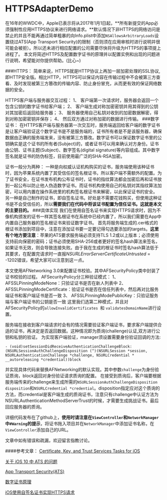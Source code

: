 # HTTPSAdapterDemo


 在16年的WWDC中，Apple已表示将从2017年1月1日起，**所有新提交的App必须强制性应用HTTPS协议来进行网络请求。**默认情况下非HTTPS的网络访问是禁止的并且不能再通过简单粗暴的向Info.plist中添加``NSAllowsArbitraryLoads``设置绕过ATS(App Transport Security)的限制（否则须在应用审核时进行说明并很可能会被拒）。所以还未进行相应配置的公司需要尽快将升级为HTTPS的事项提上进程了。
本文将简述HTTPS及配置数字证书的原理并以配置实例和出现的问题进行说明，希望能对你提供帮助。(比心~)

###HTTPS：
简单来说，HTTPS就是HTTP协议上再加一层加密处理的SSL协议,即HTTP安全版。相比HTTP，HTTPS可以保证内容在传输过程中不会被第三方查看、及时发现被第三方篡改的传输内容、防止身份冒充，从而更有效的保证网络数据的安全。

HTTPS客户端与服务器交互过程：
1、 客户端第一次请求时，服务器会返回一个包含公钥的数字证书给客户端；
2、 客户端生成对称加密密钥并用其得到的公钥对其加密后返回给服务器；
3、 服务器使用自己私钥对收到的加密数据解密，得到对称加密密钥并保存；
4、 然后双方通过对称加密的数据进行传输。
###数字证书：
在HTTPS客户端与服务器第一次交互时，服务端返回给客户端的数字证书是让客户端验证这个数字证书是不是服务端的，证书所有者是不是该服务器，确保数据由正确的服务端发来，没有被第三方篡改。数字证书可以保证数字证书里的公钥确实是这个证书的所有者(Subject)的，或者证书可以用来确认对方身份。证书由公钥、证书主题(Subject)、数字签名(digital signature)等内容组成。其中数字签名就是证书的防伪标签，目前使用最广泛的SHA-RSA加密。

证书一般分为两种：
一种是向权威认证机构购买的证书，服务端使用该种证书时，因为苹果系统内置了其受信任的签名根证书，所以客户端不需额外的配置。为了证书安全，在证书发布机构公布证书时，证书的指纹算法都会加密后再和证书放到一起公布以防止他人伪造数字证书。而证书机构使用自己的私钥对其指纹算法加密，可以用内置在操作系统里的机构签名根证书来解密，以此保证证书的安全。
另一种是自己制作的证书，即自签名证书。好处是不需要花钱购买，但使用这种证书是不会受信任的，所以**需要我们在代码中将该证书配置为信任证书。这就是本文的主要目的。**
###具体实现
我们在使用自签名证书来实现HTTPS请求时，因为不像机构颁发的证书一样其签名根证书在系统中已经内置了，所以我们需要在App中内置自己服务器的签名根证书来验证数字证书。
首先将服务端生成的.cer格式的根证书添加到项目中，注意在添加证书要一定要记得勾选要添加的targets。**这里有个地方要注意**：苹果的ATS要求服务端必须支持TLS 1.2或以上版本；必须使用支持前向保密的密码；证书必须使用SHA-256或者更好的签名hash算法来签名，如果证书无效，则会导致连接失败。由于我在生成的根证书时签名hash算法低于其要求，在配置完请求时一直报*NSURLErrorServerCertificateUntrusted* = -1202错误，希望大家可以注意到这一点。

本文使用AFNetworking 3.0来配置证书校验。其中AFSecurityPolicy类中封装了证书校验的过程。
AFSecurityPolicy分三种验证模式：
1、AFSSLPinningModeNone：只验证证书是否在新人列表中
2、AFSSLPinningModeCertificate：验证证书是否在信任列表中，然后再对比服务端证书和客户端证书是否一致
3、 AFSSLPinningModePublicKey：只验证服务端与客户端证书的公钥是否一致
这里我们选第二种模式，并且对AFSecurityPolicy的``allowInvalidCertificates ``和 ``validatesDomainName``进行设置。

服务端在接收到客户端请求时会有的情况需要验证客户端证书，要求客户端提供合适的证书，再决定是否返回数据。这种情况即为质询(challenge)认证,双方进行公钥和私钥的验证。
为实现客户端验证，manager须设置需要身份验证回调的方法:
``` 
- (void)setSessionDidReceiveAuthenticationChallengeBlock:(NSURLSessionAuthChallengeDisposition (^)(NSURLSession *session, NSURLAuthenticationChallenge *challenge, NSURLCredential * __autoreleasing *credential))block
```
并实现具体代码来替换AFNetworking的默认实现。其中参数``challenge``为身份验证质询，block返回对身份验证请求质询的配置。
在接受到质询后，客户端要根据服务端传来的challenge来生成所需的``NSURLSessionAuthChallengeDisposition disposition``和``NSURLCredential *credential``。disposition指定应对这个质询的方法，而credential是客户端生成的质询证书，注意只有challenge中认证方法为NSURLAuthenticationMethodServerTrust的时候，才需要生成挑战证书。最后回应服务器的质询。

详细代码发布在了github上，**使用时请注意在``ViewController``和``NetworkManager``中``#Warning``的提示**，将证书拖入项目并在``NetworkManager``中添加证书名称，在``ViewController``添加自己的URL。

文章中如有错误和疏漏，欢迎留言指教讨论。

####参考文章：
[Certificate, Key, and Trust Services Tasks for iOS](https://developer.apple.com/library/content/documentation/Security/Conceptual/CertKeyTrustProgGuide/iPhone_Tasks/iPhone_Tasks.html)

[关于 iOS 10 中 ATS 的问题](https://onevcat.com/2016/06/ios-10-ats/ )

[App Transport Security(ATS)]( http://southpeak.github.io/2015/09/14/app-transport-security-ats/)

[数字证书原理](http://www.cnblogs.com/JeffreySun/archive/2010/06/24/1627247.html)

[iOS使用自签名证书实现HTTPS请求]( http://www.jianshu.com/p/e6a26ecd84aa)